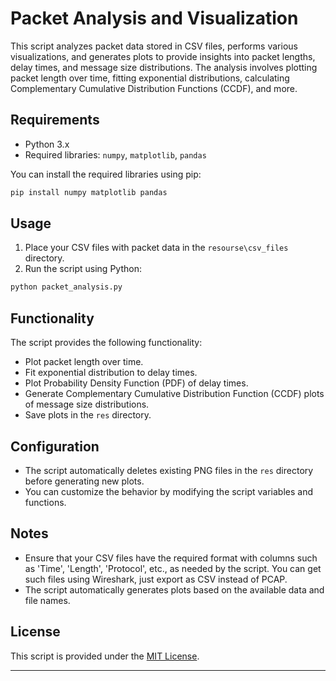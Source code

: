 # Packet Analysis and Visualization

This script analyzes packet data stored in CSV files, performs various visualizations, and generates plots to provide insights into packet lengths, delay times, and message size distributions. The analysis involves plotting packet length over time, fitting exponential distributions, calculating Complementary Cumulative Distribution Functions (CCDF), and more.

## Requirements

- Python 3.x
- Required libraries: `numpy`, `matplotlib`, `pandas`

You can install the required libraries using pip:

```bash
pip install numpy matplotlib pandas
```

## Usage

1. Place your CSV files with packet data in the `resourse\csv_files` directory.
2. Run the script using Python:

```bash
python packet_analysis.py
```

## Functionality

The script provides the following functionality:

- Plot packet length over time.
- Fit exponential distribution to delay times.
- Plot Probability Density Function (PDF) of delay times.
- Generate Complementary Cumulative Distribution Function (CCDF) plots of message size distributions.
- Save plots in the `res` directory.

## Configuration

- The script automatically deletes existing PNG files in the `res` directory before generating new plots.
- You can customize the behavior by modifying the script variables and functions.

## Notes

- Ensure that your CSV files have the required format with columns such as 'Time', 'Length', 'Protocol', etc., as needed by the script. You can get such files using Wireshark, just export as CSV instead of PCAP.
- The script automatically generates plots based on the available data and file names.

## License

This script is provided under the [MIT License](LICENSE).

---

